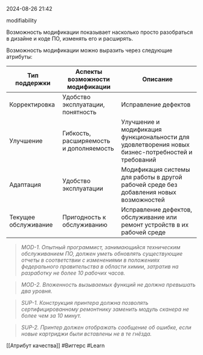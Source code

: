  2024-08-26 21:42

modifiability

Возможность модификации показывает насколько просто разобраться в дизайне и коде ПО, изменять его и расширять.

Возможность модификации можно выразить через следующие атрибуты:

| **Тип поддержки**    | **Аспекты возможности модификации**     | **Описание**                                                                                       |
| -------------------- | --------------------------------------- | -------------------------------------------------------------------------------------------------- |
| Корректировка        | Удобство эксплуатации, понятность       | Исправление дефектов                                                                               |
| Улучшение            | Гибкость, расширяемость и дополняемость | Улучшение и модификация функциональности для удовлетворения новых бизнес-потребностей и требований |
| Адаптация            | Удобство эксплуатации                   | Модификация системы для работы в другой рабочей среде без добавления новых возможностей            |
| Текущее обслуживание | Пригодность к обслуживанию              | Исправление дефектов, обслуживание или ремонт устройств в их рабочей среде                         |

>*MOD-1. Опытный программист, занимающийся техническим обслуживанием ПО, должен уметь обновлять существующие отчеты в соответствии с изменениями в положениях федерального правительства в области химии, затратив на разработку не более 10 рабочих часов.*

 >*MOD-2. Вложенность вызываемых функций не должна превышать два уровня.*
 
 >*SUP-1. Конструкция принтера должна позволять сертифицированному ремонтнику заменить модуль сканера не более чем за 10 минут.*
 
 >*SUP-2. Принтер должен отображать сообщение об ошибке, если новые картриджи были вставлены не в те гнёзда.*
 
 

[[Атрибут качества]]
#Виггерс 
#Learn